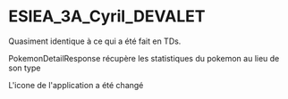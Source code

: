# ESIEA_3A_Cyril_DEVALET

Quasiment identique à ce qui a été fait en TDs.

PokemonDetailResponse récupère les statistiques du pokemon au lieu de son type

L'icone de l'application a été changé
